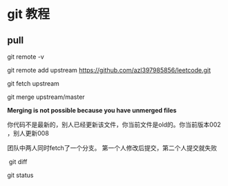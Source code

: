 # git 教程

## pull 



git remote -v

git remote add upstream https://github.com/azl397985856/leetcode.git

git fetch upstream

 git merge upstream/master



 **Merging is not possible because you have unmerged files**

你代码不是最新的，别人已经更新该文件，你当前文件是old的。你当前版本002 ，别人更新008

 团队中两人同时fetch了一个分支。 第一个人修改后提交，第二个人提交就失败

 

​    git diff

   git status 





